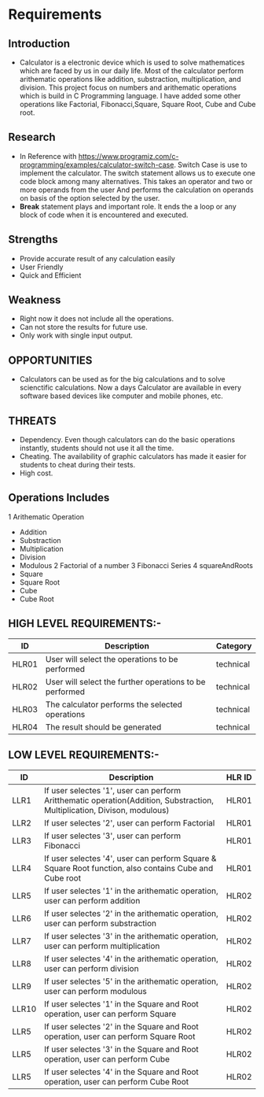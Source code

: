 # Requirements
## Introduction
 * Calculator is a electronic device which is used to solve mathematices which are faced by us in our daily life. Most of the calculator perform arithematic operations like addition, substraction, multiplication, and division. This project focus on numbers and arithematic operations which is build in C Programming language. I have added some other operations like Factorial, Fibonacci,Square, Square Root, Cube and Cube root.

## Research
* In Reference with https://www.programiz.com/c-programming/examples/calculator-switch-case.
Switch Case is use to implement the calculator. The switch statement allows us to execute one code block among many alternatives. This takes an operator and two or more operands from the user And performs the calculation on operands on basis of the option selected by the user. 
* **Break** statement plays and important role. It ends the a loop or any block of code when it is encountered and executed.

## Strengths
* Provide accurate result of any calculation easily
* User Friendly
* Quick and Efficient

## Weakness
* Right now it does not include all the operations.
* Can not store the results for future use.
* Only work with single input output.

## OPPORTUNITIES   
* Calculators can be used as for the big calculations and to solve scienctific calculations. Now a days Calculator are available in every software based devices like computer and mobile phones, etc.

## THREATS
* Dependency. Even though calculators can do the basic operations instantly, students should not use it all the time.
* Cheating. The availability of graphic calculators has made it easier for students to cheat during their tests.
* High cost.

## Operations Includes 
1 Arithematic Operation
  * Addition
  * Substraction
  * Multiplication
  * Division
  * Modulous
2 Factorial of a number
3 Fibonacci Series
4 squareAndRoots
  * Square
  * Square Root
  * Cube 
  * Cube Root

## HIGH LEVEL REQUIREMENTS:-
| ID | Description | Category | 
| ----- | ----- | ------- | 
| HLR01 | User will select the operations to be performed | technical |  
| HLR02 | User will select the further operations to be performed | technical |
| HLR03 | The calculator performs the selected operations | technical |
| HLR04 | The result should be generated | technical |   


## LOW LEVEL REQUIREMENTS:-
| ID | Description | HLR ID | 
| ----- | ----- | ------- |
| LLR1 | If user selectes '1', user can perform Aritthematic operation(Addition, Substraction, Multiplication, Divison, modulous) | HLR01|
| LLR2 | If user selectes '2', user can perform Factorial | HLR01|
| LLR3 | If user selectes '3', user can perform Fibonacci | HLR01|
| LLR4 | If user selectes '4', user can perform Square & Square Root function, also contains Cube and Cube root | HLR01|
| LLR5 | If user selectes '1' in the arithematic operation, user can perform addition| HLR02|
| LLR6 | If user selectes '2' in the arithematic operation, user can perform substraction| HLR02|
| LLR7 | If user selectes '3' in the arithematic operation, user can perform multiplication| HLR02|
| LLR8 | If user selectes '4' in the arithematic operation, user can perform division| HLR02|
| LLR9 | If user selectes '5' in the arithematic operation, user can perform modulous| HLR02|
| LLR10 | If user selectes '1' in the Square and Root operation, user can perform Square | HLR02
| LLR5 | If user selectes '2' in the Square and Root operation, user can perform Square Root| HLR02|
| LLR5 | If user selectes '3' in the Square and Root operation, user can perform Cube| HLR02|
| LLR5 | If user selectes '4' in the Square and Root operation, user can perform Cube Root| HLR02|



